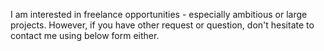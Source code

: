 I am interested in freelance opportunities - especially
ambitious or large projects. However, if you have other request
or question, don't hesitate to contact me using below form
either.

